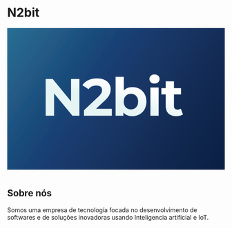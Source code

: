 # N2bit

<img src="N2_logo_pequeno.png" alt="Logo N2bit">

#

## Sobre nós

Somos uma empresa de tecnología focada no desenvolvimento de softwares e de soluções inovadoras usando Inteligencia artificial e IoT.

#

